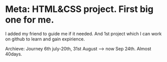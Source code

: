 # Meta: HTML&CSS project. First big one for me.

I added my friend to guide me if it needed.
And 1st project which I can work on github to learn and gain expirience.


Archieve: Journey 6th july-20th, 31st August --> now Sep 24th. Almost 40days.


